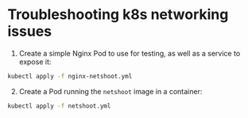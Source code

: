 # Troubleshooting k8s networking issues
1. Create a simple Nginx Pod to use for testing, as well as a service to expose it:
```bash
kubectl apply -f nginx-netshoot.yml
```

2. Create a Pod running the `netshoot` image in a container:
```bash
kubectl apply -f netshoot.yml
```